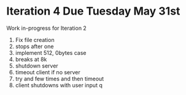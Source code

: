 # Iteration 4 Due Tuesday May 31st

Work in-progress for Iteration 2

1. Fix file creation
2. stops after one
3. implement 512, 0bytes case
4. breaks at 8k
5. shutdown server
6. timeout client if no server
7. try and few times and then timeout
8. client shutdowns with user input q
